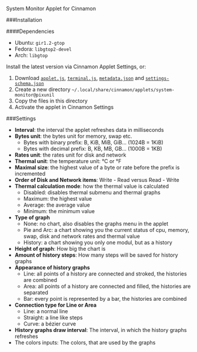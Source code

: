 System Monitor Applet for Cinnamon

###Installation

####Dependencies
- Ubuntu: `gir1.2-gtop`
- Fedora: `libgtop2-devel`
- Arch: `libgtop`

Install the latest version via Cinnamon Applet Settings, or:

1. Download [`applet.js`](applet.js), [`terminal.js`](terminal.js), [`metadata.json`](metadata.json) and [`settings-schema.json`](settings-schema.json)
2. Create a new directory `~/.local/share/cinnamon/applets/system-monitor@pixunil`
3. Copy the files in this directory
4. Activate the applet in Cinnamon Settings


###Settings

- **Interval**: the interval the applet refreshes data in milliseconds
- **Bytes unit**: the bytes unit for memory, swap etc.
	* Bytes with binary prefix: B, KiB, MiB, GiB... (1024B = 1KiB)
	* Bytes with decimal prefix: B, KB, MB, GB... (1000B = 1KB)
- **Rates unit**: the rates unit for disk and network
- **Thermal unit**: the temperature unit: °C or °F
- **Maximal size**: the highest value of a byte or rate before the prefix is incremented
- **Order of Disk and Network items**: Write - Read versus Read - Write
- **Thermal calculation mode**: how the thermal value is calculated
	* Disabled: disables thermal submenu and thermal graphs
	* Maximum: the highest value
	* Average: the average value
	* Minimum: the minimum value
- **Type of graph**
	* None: no chart, also disables the graphs menu in the applet
	* Pie and Arc: a chart showing you the current status of cpu, memory, swap, disk and network rates and thermal value
	* History: a chart showing you only one modul, but as a history
- **Height of graph**: How big the chart is
- **Amount of history steps**: How many steps will be saved for history graphs
- **Appearance of history graphs**
	* Line: all points of a history are connected and stroked, the histories are combined
	* Area: all points of a history are connected and filled, the histories are separated
	* Bar: every point is represented by a bar, the histories are combined
- **Connection type for Line or Area**
	* Line: a normal line
	* Straight: a line like steps
	* Curve: a bézier curve
- **History graphs draw interval**: The interval, in which the history graphs refreshes
- The colors inputs: The colors, that are used by the graphs
